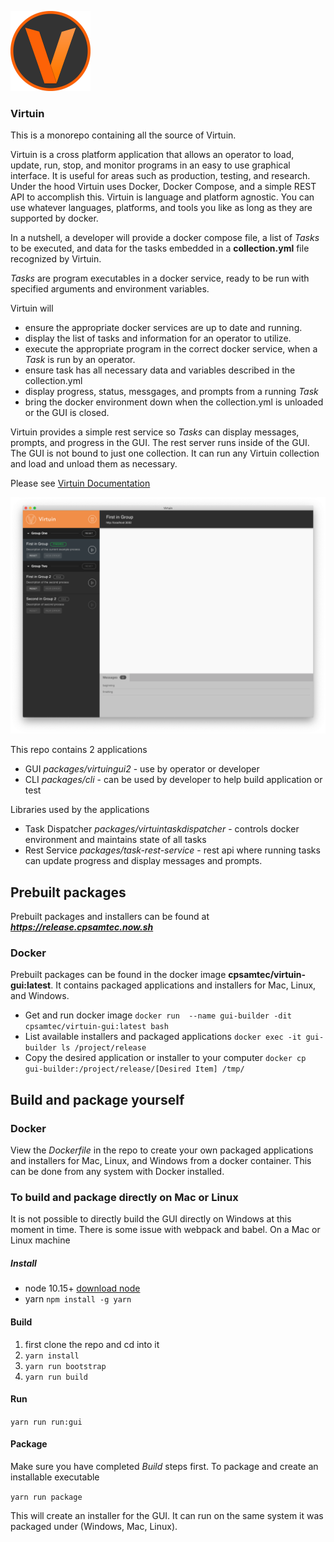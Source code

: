 
![Virtuin](logo.png)

### Virtuin

This is a monorepo containing all the source of Virtuin.

Virtuin is a cross platform application that allows an operator to load, update,
run, stop, and monitor programs in an easy to use graphical interface.
It is useful for areas such as production, testing, and research. Under the hood
Virtuin uses Docker, Docker Compose, and a simple REST API to accomplish this.
Virtuin is language and platform agnostic. You can use whatever languages, platforms,
 and tools you like as long as they are supported by docker.


In a nutshell, a developer will provide a docker compose file, a list of *Tasks* to be executed,
and data for the tasks embedded in a **collection.yml** file recognized by Virtuin. 

*Tasks* are program executables in a docker service, ready to be run with specified arguments and environment variables.

Virtuin will
 - ensure the appropriate docker services are up to date and running.
 - display the list of tasks and information for an operator to utilize.
 - execute the appropriate program in the correct docker service, when a *Task* is run by an operator.
 - ensure task has all necessary data and variables described in the collection.yml
 - display progress, status, messgages, and prompts from a running *Task*
 - bring the docker environment down when the collection.yml is unloaded or
 the GUI is closed.

Virtuin provides a simple rest service so *Tasks* can
display messages, prompts, and progress in the GUI. The rest server runs inside of
 the GUI. The GUI is not bound to just one collection. It can run any Virtuin collection
 and load and unload them as necessary.

Please see
[Virtuin Documentation](docs/documentation.md)

![GUI](./release.png)

This repo contains 2 applications
- GUI *packages/virtuingui2* - use by operator or developer
- CLI *packages/cli* - can be used by developer to help build application or test

Libraries used by the applications
- Task Dispatcher *packages/virtuintaskdispatcher* - controls docker environment and maintains state of all tasks
- Rest Service *packages/task-rest-service* - rest api where running tasks can update progress and display messages and prompts.


<p id="prebuilt-packages"></p>

## Prebuilt packages

Prebuilt packages and installers can be found at ***https://release.cpsamtec.now.sh***

### Docker
Prebuilt packages can be found in the docker image **cpsamtec/virtuin-gui:latest**.
It contains packaged applications and installers for Mac, Linux, and Windows.

- Get and run docker image ```docker run  --name gui-builder -dit cpsamtec/virtuin-gui:latest bash```
- List available installers and packaged applications ```docker exec -it gui-builder ls /project/release```
- Copy the desired application or installer to your computer ```docker cp gui-builder:/project/release/[Desired Item] /tmp/```


<p id="build"></p>

## Build and package yourself

### Docker
View the *Dockerfile* in the repo to create your own packaged applications and
 installers for Mac, Linux, and Windows from a docker container. This can be done
 from any system with Docker installed.

### To build and package directly on Mac or Linux

It is not possible to directly build the GUI directly on Windows at this moment in time.
There is some issue with webpack and babel. On a Mac or Linux machine

##### Install
- node 10.15+
  [download node](https://nodejs.org/en/download/)
- yarn
  ```npm install -g yarn```


#### Build

1. first clone the repo and cd into it
2. ```yarn install```
3. ```yarn run bootstrap ```
4. ```yarn run build ```


#### Run

 ```yarn run run:gui```

<p id="package"></p>

#### Package

Make sure you have completed *Build* steps first. To package and create an installable executable

``` yarn run package ```

This will create an installer for the GUI. It can run on the same system it was
packaged under (Windows, Mac, Linux).
